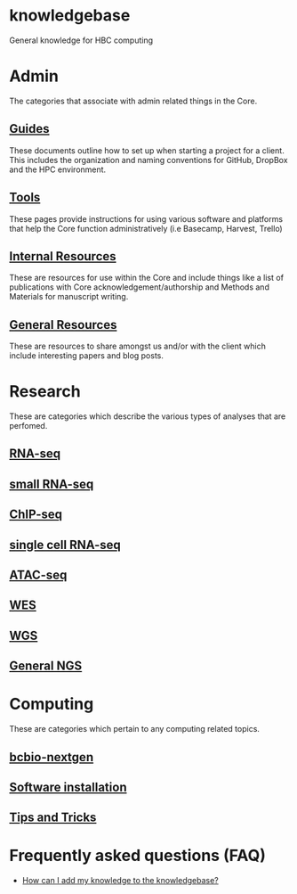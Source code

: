 # knowledgebase
General knowledge for HBC computing

# Admin

The categories that associate with admin related things in the Core.

## [Guides](https://github.com/hbc/knowledgebase/tree/org_test/admin/guides)
These documents outline how to set up when starting a project for a client. This includes the organization and naming conventions for GitHub, DropBox and the HPC environment.

## [Tools](https://github.com/hbc/knowledgebase/tree/org_test/admin/tools)
These pages provide instructions for using various software and platforms that help the Core function administratively (i.e Basecamp, Harvest, Trello) 	 	

## [Internal Resources](https://github.com/hbc/knowledgebase/tree/org_test/admin/internal_resources)
These are resources for use within the Core and include things like a list of publications with Core acknowledgement/authorship and Methods and Materials for manuscript writing.

## [General Resources](https://github.com/hbc/knowledgebase/tree/org_test/admin/general_resources)
These are resources to share amongst us and/or with the client which include interesting papers and blog posts.


# Research

These are categories which describe the various types of analyses that are perfomed.

## [RNA-seq](https://github.com/hbc/knowledgebase/tree/org_test/research/rnaseq)
## [small RNA-seq](https://github.com/hbc/knowledgebase/tree/org_test/research/smallrna)
## [ChIP-seq](https://github.com/hbc/knowledgebase/tree/org_test/research/chipseq)
## [single cell RNA-seq](https://github.com/hbc/knowledgebase/tree/org_test/research/scrnaseq)
## [ATAC-seq](https://github.com/hbc/knowledgebase/tree/org_test/research/atacseq)
## [WES](https://github.com/hbc/knowledgebase/tree/org_test/research/wes)
## [WGS](https://github.com/hbc/knowledgebase/tree/org_test/research/wgs)
## [General NGS](https://github.com/hbc/knowledgebase/tree/org_test/research/general_ngs)

# Computing

These are categories which pertain to any computing related topics.

## [bcbio-nextgen](https://github.com/hbc/knowledgebase/tree/org_test/computing/bcbio)
## [Software installation](https://github.com/hbc/knowledgebase/tree/org_test/computing/software_installation)
## [Tips and Tricks](https://github.com/hbc/knowledgebase/tree/org_test/computing/tips_tricks)


# Frequently asked questions (FAQ)
 * [How can I add my knowledge to the knowledgebase?](https://github.com/hbc/knowledgebase/blob/org_test/contributing_to_knowledegebase.md)
